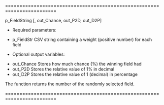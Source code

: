 ========================================================================

 p_FieldString [, out_Chance, out_P2D, out_D2P]

 + Required parameters:
 - p_FieldStr     CSV string containing a weight (positive number) for each field

 + Optional output variables:
 - out_Chance     Stores how much chance (%) the winning field had
 - out_P2D        Stores the relative value of 1% in decimal
 - out_D2P        Stores the relative value of 1 (decimal) in percentage

 The function returns the number of the randomly selected field.

========================================================================